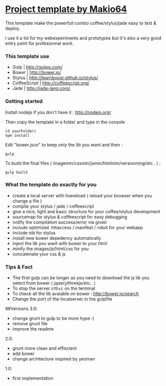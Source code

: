 # [Project template by Makio64](https://github.com/Makio64/Template)

This template make the powerfull combo coffee/stylus/jade easy to test & deploy.

I use it a lot for my webexperiments and prototypes but it's also a very good entry point for profesionnal work.

### This template use
- Gulp | http://gulpjs.com/
- Bower | http://bower.io/
- Stylus | http://learnboost.github.io/stylus/
- CoffeeScript | http://coffeescript.org/
- Jade | http://jade-lang.com/


### Getting started 

Install nodejs if you don't have it : http://nodejs.org/

Then copy the template in a folder and type in the console
```shell
cd yourFolder/
npm install
```

Edit "bower.json" to keep only the lib you want and then :
```shell
gulp
```

To build the final files ( imagemin/cssmin/jsmin/htmlmin/versionning/etc.. ) :
```shell
gulp build
```

### What the template do exactly for you
- create a local server with livereload ( reload your browser  when you change a file )
- compile your stylus / jade / coffeescript
- give a nice, light and basic structure for your coffee/stylus development
- sourcemap for stylus & coffeescript for easy debugging
- notify the compilation success/error via growl
- include optimized .httaccess / manifest / robot for your webapp
- include nib for stylus
- install new bower depedency automatically
- inject the lib you want with bower to your html
- minify the images/js/html/css for  you
- concatenate your css & js


### Tips & Fact
- The first gulp can be longer as you need to download the js lib you select from bower ( jquery/threejs/etc.. )
- To stop the server crtl+c on the terminal
- To check all the lib avaiable on bower : http://bower.io/search
- Change the port of the localserver in the gulpfile

##Versions
3.0:
- change grunt to gulp to be more hype :)
- remove grunt file
- improve the readme

2.0:
- grunt more clean and effiscient
- add bower
- change architecture inspired by yeoman

1.0:
- first implementation